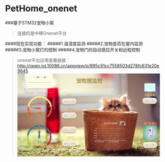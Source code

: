 # PetHome_onenet
###基于STM32宠物小窝
>连接的是中移Onenet平台

####现在实现功能：
#####1.温湿度监测
#####2.宠物是否在屋内监测
#####3.宠物小窝灯的控制
#####4.宠物门的自动感应开关和远程控制

 >onenet平台应用查看链接：http://open.iot.10086.cn/appview/p/895c91cc7558503d278fc631e20e9645 
 ![](1.png)
